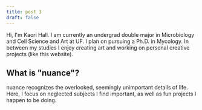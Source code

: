 ```yaml
---
title: post 3
draft: false
---
```


Hi, I'm Kaori Hall. I am currently an undergrad double major in Microbiology and Cell Science and Art at UF. I plan on pursuing a Ph.D. in Mycology. In between my studies I enjoy creating art and working on personal creative projects (like this website).

## What is "nuance"?

nuance recognizes the overlooked, seemingly unimportant details of life. Here, I focus on neglected subjects I find important, as well as fun projects I happen to be doing.
